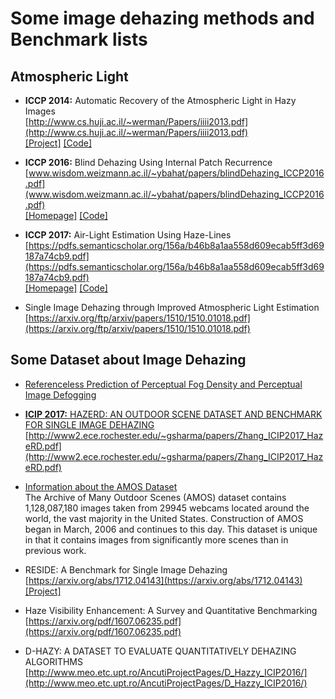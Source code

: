 # Some image dehazing methods and Benchmark lists

## Atmospheric Light

* **ICCP 2014:** Automatic Recovery of the Atmospheric Light in Hazy Images   
[http://www.cs.huji.ac.il/~werman/Papers/iiii2013.pdf](http://www.cs.huji.ac.il/~werman/Papers/iiii2013.pdf)   
[[Project]](http://www.cs.huji.ac.il/~raananf/projects/atm_light/)  [[Code]](http://www.cs.huji.ac.il/~raananf/projects/atm_light/atm_light.rar)   


* **ICCP 2016:** Blind Dehazing Using Internal Patch Recurrence   
[www.wisdom.weizmann.ac.il/~ybahat/papers/blindDehazing_ICCP2016.pdf](www.wisdom.weizmann.ac.il/~ybahat/papers/blindDehazing_ICCP2016.pdf)   
[[Homepage]](http://www.wisdom.weizmann.ac.il/~ybahat/)  [[Code]](https://github.com/YuvalBahat/Dehazing-Airlight-estimation)   

* **ICCP 2017:** Air-Light Estimation Using Haze-Lines   
[https://pdfs.semanticscholar.org/156a/b46b8a1aa558d609ecab5ff3d69187a74cb9.pdf](https://pdfs.semanticscholar.org/156a/b46b8a1aa558d609ecab5ff3d69187a74cb9.pdf)   
[[Homepage]](http://www.eng.tau.ac.il/~berman/)  [[Code]](https://github.com/danaberman/non-local-dehazing)

* Single Image Dehazing through Improved Atmospheric Light Estimation   
 [https://arxiv.org/ftp/arxiv/papers/1510/1510.01018.pdf](https://arxiv.org/ftp/arxiv/papers/1510/1510.01018.pdf)


## Some Dataset about Image Dehazing

* [Referenceless Prediction of Perceptual Fog Density and Perceptual Image Defogging](http://live.ece.utexas.edu/research/fog/fade_defade.html)

* [**ICIP 2017:** HAZERD: AN OUTDOOR SCENE DATASET AND BENCHMARK FOR SINGLE IMAGE DEHAZING](https://labsites.rochester.edu/gsharma/research/computer-vision/hazerd/)   
 [http://www2.ece.rochester.edu/~gsharma/papers/Zhang_ICIP2017_HazeRD.pdf](http://www2.ece.rochester.edu/~gsharma/papers/Zhang_ICIP2017_HazeRD.pdf)

* [Information about the AMOS Dataset](http://amos.cse.wustl.edu/dataset)   
The Archive of Many Outdoor Scenes (AMOS) dataset contains 1,128,087,180 images taken from 29945 webcams located around the world, the vast majority in the United States. Construction of AMOS began in March, 2006 and continues to this day. This dataset is unique in that it contains images from significantly more scenes than in previous work.

* RESIDE: A Benchmark for Single Image Dehazing   
[https://arxiv.org/abs/1712.04143](https://arxiv.org/abs/1712.04143)   
[[Project]](https://sites.google.com/site/boyilics/website-builder/reside)   

* Haze Visibility Enhancement: A Survey and Quantitative Benchmarking   
[https://arxiv.org/pdf/1607.06235.pdf](https://arxiv.org/pdf/1607.06235.pdf)  
* D-HAZY: A DATASET TO EVALUATE QUANTITATIVELY DEHAZING ALGORITHMS   
[http://www.meo.etc.upt.ro/AncutiProjectPages/D_Hazzy_ICIP2016/](http://www.meo.etc.upt.ro/AncutiProjectPages/D_Hazzy_ICIP2016/)

